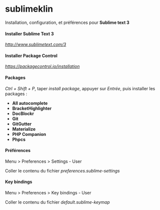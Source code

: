 # sublimeklin
Installation, configuration, et préférences pour __Sublime text 3__

#### Installer Sublime Text 3
_http://www.sublimetext.com/3_

#### Installer Package Control
_https://packagecontrol.io/installation_

#### Packages
_Ctrl + Shift + P_, taper _install package_, appuyer sur _Entrée_, puis installer les packages :
* __All autocomplete__
* __BracketHighlighter__
* __DocBlockr__
* __Git__
* __GitGutter__
* __Materialize__
* __PHP Companion__
* __Phpcs__

#### Préférences
Menu > Preferences > Settings - User

Coller le contenu du fichier _preferences.sublime-settings_

#### Key bindings
Menu > Preferences > Key bindings - User

Coller le contenu du fichier _default.sublime-keymap_
